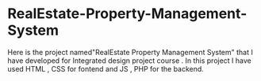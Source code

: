 # RealEstate-Property-Management-System
Here is the project named"RealEstate Property Management System" that I have developed for Integrated design project course . In this project I have used HTML , CSS for fontend and JS , PHP for the backend.
